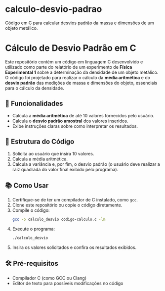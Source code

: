 # calculo-desvio-padrao
Código em C para calcular desvios padrão da massa e dimensões de um objeto metálico.

# Cálculo de Desvio Padrão em C

Este repositório contém um código em linguagem C desenvolvido e utilizado como parte do relatório de um experimento de **Física Experimental 1** sobre a determinação da densidade de um objeto metálico. O código foi projetado para realizar o cálculo da **média aritmética** e do **desvio padrão** das medições de massa e dimensões do objeto, essenciais para o cálculo da densidade.

## 🧰 Funcionalidades

- Calcula a **média aritmética** de até 10 valores fornecidos pelo usuário.
- Calcula o **desvio padrão amostral** dos valores inseridos.
- Exibe instruções claras sobre como interpretar os resultados.

## 📝 Estrutura do Código

1. Solicita ao usuário que insira 10 valores.
2. Calcula a média aritmética.
3. Calcula a variância e, por fim, o desvio padrão (o usuário deve realizar a raiz quadrada do valor final exibido pelo programa).

## 📚 Como Usar

1. Certifique-se de ter um compilador de C instalado, como `gcc`.
2. Clone este repositório ou copie o código diretamente.
3. Compile o código:
   ```bash
   gcc -o calculo_desvio codigo-calculo.c -lm
   ```
4. Execute o programa:
   ```bash
   ./calculo_desvio
   ```
5. Insira os valores solicitados e confira os resultados exibidos.

## 🛠️ Pré-requisitos

- Compilador C (como GCC ou Clang)
- Editor de texto para possíveis modificações no código
